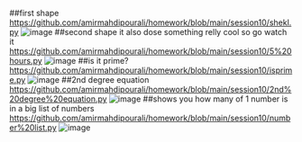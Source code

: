 ##first shape
https://github.com/amirmahdipourali/homework/blob/main/session10/shekl.py
![image](https://github.com/amirmahdipourali/homework/assets/140058795/3824c256-0dbd-4177-803c-af5cc12f4a0e)
##second shape
it also dose something relly cool so go watch it
https://github.com/amirmahdipourali/homework/blob/main/session10/5%20hours.py
![image](https://github.com/amirmahdipourali/homework/assets/140058795/898102ea-59d8-4fc9-bc3a-ca4eaa80695e)
##is it prime?
https://github.com/amirmahdipourali/homework/blob/main/session10/isprime.py
![image](https://github.com/amirmahdipourali/homework/assets/140058795/f68882c6-ee5f-448f-baa1-04a4b1af4a1f)
##2nd degree equation
https://github.com/amirmahdipourali/homework/blob/main/session10/2nd%20degree%20equation.py
![image](https://github.com/amirmahdipourali/homework/assets/140058795/43ad3066-eb78-4b46-ba6d-d09516eefc03)
##shows you how many of 1 number is in a big list of numbers
https://github.com/amirmahdipourali/homework/blob/main/session10/number%20list.py
![image](https://github.com/amirmahdipourali/homework/assets/140058795/6671f7c1-36fc-44a6-8f10-70f3935e4d94)
